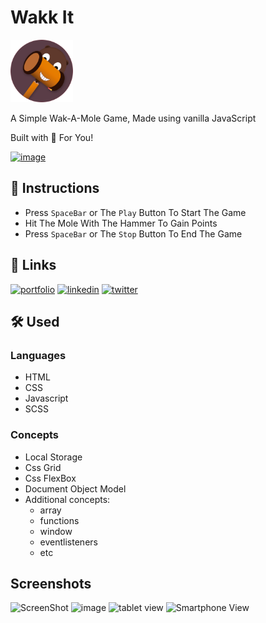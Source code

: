 # Wakk It

<img src="assets/logo.png" alt="logo" width="100"/>

A Simple Wak-A-Mole Game,
Made using vanilla JavaScript

Built with 🤍 For You!

<a href="https://kushagra-aa.github.io/WakIt/">![image](https://user-images.githubusercontent.com/68841296/135712331-a595d2b9-1728-424d-b2ae-669a361c83cf.png)
</a>

## 📃 Instructions

- Press `SpaceBar` or The `Play` Button To Start The Game
- Hit The Mole With The Hammer To Gain Points
- Press `SpaceBar` or The `Stop` Button To End The Game

## 🔗 Links

[![portfolio](https://img.shields.io/badge/my_portfolio-000?style=for-the-badge&logo=ko-fi&logoColor=white)](https://kushagra-aa.github.io/portfolio/)
[![linkedin](https://img.shields.io/badge/linkedin-0A66C2?style=for-the-badge&logo=linkedin&logoColor=white)](https://www.linkedin.com/in/kushagra-aa/)
[![twitter](https://img.shields.io/badge/twitter-1DA1F2?style=for-the-badge&logo=twitter&logoColor=white)](https://twitter.com/a_kushagraa)

## 🛠 Used

### Languages

- HTML
- CSS
- Javascript
- SCSS

### Concepts

- Local Storage
- Css Grid
- Css FlexBox
- Document Object Model
- Additional concepts:
  - array
  - functions
  - window
  - eventlisteners
  - etc

## Screenshots

![ScreenShot](https://user-images.githubusercontent.com/68841296/135712217-5fafc8f3-c9cd-4d12-85b5-f16bf123295f.png)
![image](https://user-images.githubusercontent.com/68841296/135713261-1eb43eec-8105-4317-a4b4-82e9a7732438.png)
![tablet view](https://user-images.githubusercontent.com/68841296/135728952-e66c329e-8204-44d2-a5eb-9aa83f54aeea.png)
![Smartphone View](https://user-images.githubusercontent.com/68841296/135728955-e5a6aea0-ed3b-4fd0-8c67-3d9d06c415b7.png)

